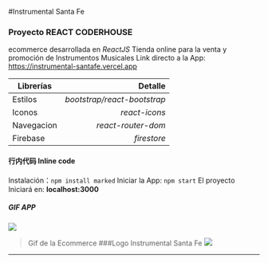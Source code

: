 #Instrumental Santa Fe
### Proyecto REACT CODERHOUSE
ecommerce desarrollada en *ReactJS*
Tienda online para la venta y promoción de Instrumentos Musicales
Link directo a la App:
https://instrumental-santafe.vercel.app

| Librerías      | Detalle |
| --------- | -----:|
| Estilos  | *bootstrap/react-bootstrap* |
| Iconos      |    *react-icons* |
| Navegacion     |   *react-router-dom* |
| Firebase      |    *firestore* |

#### 行内代码 Inline code

Instalación：`npm install marked`
Iniciar la App: `npm start`
El proyecto Iniciará en: **localhost:3000**
##### GIF APP
![](https://firebasestorage.googleapis.com/v0/b/instrumental-santa-fe.appspot.com/o/imagenes%20del%20inicio%2FInstrumental%20Santa%20Fe%20-%20Opera%202022-04-18%2009-32-29.gif?alt=media&token=e4d76bf7-1efb-4035-bcf8-b45305f7e217)
>Gif de la Ecommerce
###Logo Instrumental Santa Fe
![](https://firebasestorage.googleapis.com/v0/b/instrumental-santa-fe.appspot.com/o/imagenes%20del%20inicio%2Flogoinstrumental.png?alt=media&token=7afaae90-4487-4725-b95f-9638c852f49d)
----